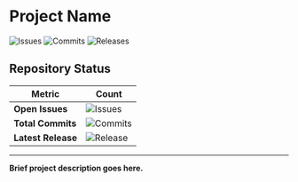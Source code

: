 # Project Name

![Issues](https://img.shields.io/github/issues/username/repo-name?style=flat-square&color=red)
![Commits](https://img.shields.io/github/commit-activity/m/username/repo-name?style=flat-square&color=blue)
![Releases](https://img.shields.io/github/v/release/username/repo-name?style=flat-square&color=green)

## Repository Status

| Metric | Count |
|--------|-------|
| **Open Issues** | ![Issues](https://img.shields.io/github/issues/username/repo-name?style=flat-square&label=) |
| **Total Commits** | ![Commits](https://img.shields.io/github/commit-activity/y/username/repo-name?style=flat-square&label=) |
| **Latest Release** | ![Release](https://img.shields.io/github/v/release/username/repo-name?style=flat-square&label=) |

---

**Brief project description goes here.**
